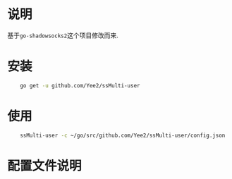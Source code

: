 # 说明

基于`go-shadowsocks2`这个项目修改而来.

# 安装
````sh
    go get -u github.com/Yee2/ssMulti-user
````

# 使用

````sh
    ssMulti-user -c ~/go/src/github.com/Yee2/ssMulti-user/config.json 
````

# 配置文件说明
